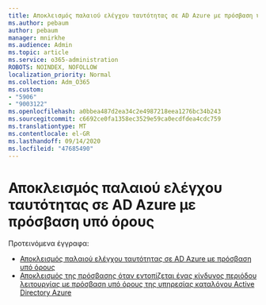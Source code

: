 ```yaml
---
title: Αποκλεισμός παλαιού ελέγχου ταυτότητας σε AD Azure με πρόσβαση υπό όρους
ms.author: pebaum
author: pebaum
manager: mnirkhe
ms.audience: Admin
ms.topic: article
ms.service: o365-administration
ROBOTS: NOINDEX, NOFOLLOW
localization_priority: Normal
ms.collection: Adm_O365
ms.custom:
- "5906"
- "9003122"
ms.openlocfilehash: a0bbea487d2ea34c2e4987218eea1276bc34b243
ms.sourcegitcommit: c6692ce0fa1358ec3529e59ca0ecdfdea4cdc759
ms.translationtype: MT
ms.contentlocale: el-GR
ms.lasthandoff: 09/14/2020
ms.locfileid: "47685490"
---
```

# <a name="block-legacy-authentication-to-azure-ad-with-conditional-access"></a>Αποκλεισμός παλαιού ελέγχου ταυτότητας σε AD Azure με πρόσβαση υπό όρους

Προτεινόμενα έγγραφα:

- [Αποκλεισμός παλαιού ελέγχου ταυτότητας σε AD Azure με πρόσβαση υπό όρους](https://docs.microsoft.com/azure/active-directory/conditional-access/block-legacy-authentication#next-steps)
- [Αποκλεισμός της πρόσβασης όταν εντοπίζεται ένας κίνδυνος περιόδου λειτουργίας με πρόσβαση υπό όρους της υπηρεσίας καταλόγου Active Directory Azure](https://docs.microsoft.com/azure/active-directory/conditional-access/app-sign-in-risk)